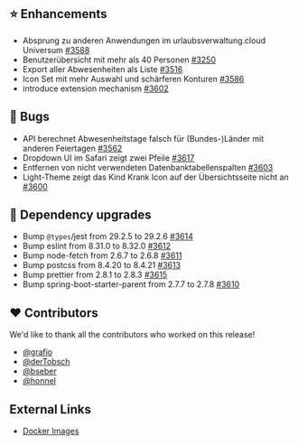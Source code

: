 ## ⭐ Enhancements

- Absprung zu anderen Anwendungen im urlaubsverwaltung.cloud Universum [#3588](https://github.com/urlaubsverwaltung/urlaubsverwaltung/issues/3588)
- Benutzerübersicht mit mehr als 40 Personen [#3250](https://github.com/urlaubsverwaltung/urlaubsverwaltung/issues/3250)
- Export aller Abwesenheiten als Liste [#3516](https://github.com/urlaubsverwaltung/urlaubsverwaltung/issues/3516)
- Icon Set mit mehr Auswahl und schärferen Konturen [#3586](https://github.com/urlaubsverwaltung/urlaubsverwaltung/issues/3586)
- introduce extension mechanism [#3602](https://github.com/urlaubsverwaltung/urlaubsverwaltung/pull/3602)

## 🐞 Bugs

- API berechnet Abwesenheitstage falsch für (Bundes-)Länder mit anderen Feiertagen [#3562](https://github.com/urlaubsverwaltung/urlaubsverwaltung/issues/3562)
- Dropdown UI im Safari zeigt zwei Pfeile [#3617](https://github.com/urlaubsverwaltung/urlaubsverwaltung/issues/3617)
- Entfernen von nicht verwendeten Datenbanktabellenspalten [#3603](https://github.com/urlaubsverwaltung/urlaubsverwaltung/issues/3603)
- Light-Theme zeigt das Kind Krank Icon auf der Übersichtsseite nicht an [#3600](https://github.com/urlaubsverwaltung/urlaubsverwaltung/issues/3600)

## 🔨 Dependency upgrades

- Bump `@types`/jest from 29.2.5 to 29.2.6 [#3614](https://github.com/urlaubsverwaltung/urlaubsverwaltung/pull/3614)
- Bump eslint from 8.31.0 to 8.32.0 [#3612](https://github.com/urlaubsverwaltung/urlaubsverwaltung/pull/3612)
- Bump node-fetch from 2.6.7 to 2.6.8 [#3611](https://github.com/urlaubsverwaltung/urlaubsverwaltung/pull/3611)
- Bump postcss from 8.4.20 to 8.4.21 [#3613](https://github.com/urlaubsverwaltung/urlaubsverwaltung/pull/3613)
- Bump prettier from 2.8.1 to 2.8.3 [#3615](https://github.com/urlaubsverwaltung/urlaubsverwaltung/pull/3615)
- Bump spring-boot-starter-parent from 2.7.7 to 2.7.8 [#3610](https://github.com/urlaubsverwaltung/urlaubsverwaltung/pull/3610)

## ❤️ Contributors

We'd like to thank all the contributors who worked on this release!

- [@grafjo](https://github.com/grafjo)
- [@derTobsch](https://github.com/derTobsch)
- [@bseber](https://github.com/bseber)
- [@honnel](https://github.com/honnel)
## External Links

- [Docker Images](https://github.com/urlaubsverwaltung/urlaubsverwaltung/pkgs/container/urlaubsverwaltung)
